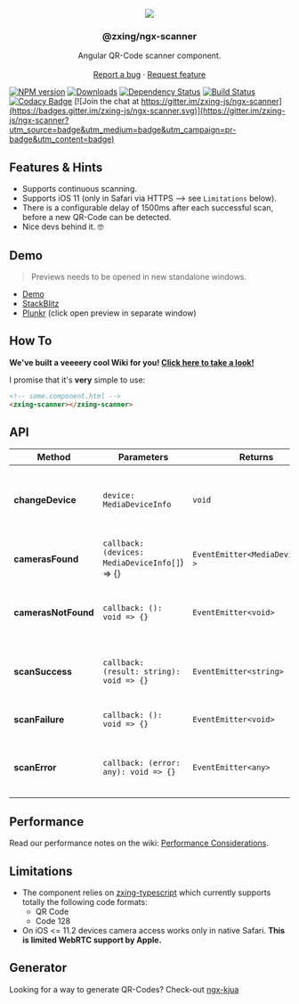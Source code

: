 <p align="center">
    
  <a href="https://github.com/zxing-js/library">
    <img src="https://user-images.githubusercontent.com/3942006/39460928-a44b0f92-4cdd-11e8-849b-4d34db99113a.png">
  </a>

  <h3 align="center">@zxing/ngx-scanner</h3>

  <p align="center">
    Angular QR-Code scanner component.
    <br>
    <br>
    <a href="https://github.com/zxing-js/ngx-scanner/issues/new?template=bug.md">Report a bug</a>
    ·
    <a href="https://github.com/zxing-js/ngx-scanner/issues/new?template=feature.md&labels=feature">Request feature</a>
  </p>
</p>


[![NPM version](https://img.shields.io/npm/v/@zxing/ngx-scanner.svg?&label=npm)](https://www.npmjs.com/package/@zxing/ngx-scanner )
[![Downloads](https://img.shields.io/npm/dm/@zxing/ngx-scanner.svg)](https://npmjs.org/package/@zxing/ngx-scanner )
[![Dependency Status](https://david-dm.org/werthdavid/ngx-scanner.svg)](https://david-dm.org/werthdavid/ngx-scanner)
[![Build Status](https://travis-ci.org/zxing-js/ngx-scanner.svg?branch=master)](https://travis-ci.org/zxing-js/ngx-scanner)
[![Codacy Badge](https://api.codacy.com/project/badge/Grade/fba14393a17241088f75b19edc370694)](https://www.codacy.com/app/zxing-js/ngx-scanner?utm_source=github.com&amp;utm_medium=referral&amp;utm_content=zxing-js/ngx-scanner&amp;utm_campaign=Badge_Grade)
[![Join the chat at https://gitter.im/zxing-js/ngx-scanner](https://badges.gitter.im/zxing-js/ngx-scanner.svg)](https://gitter.im/zxing-js/ngx-scanner?utm_source=badge&utm_medium=badge&utm_campaign=pr-badge&utm_content=badge)


## Features & Hints

- Supports continuous scanning.
- Supports iOS 11 (only in Safari via HTTPS --> see `Limitations` below).
- There is a configurable delay of 1500ms after each successful scan, before a new QR-Code can be detected.
- Nice devs behind it. 🤓


## Demo

> Previews needs to be opened in new standalone windows.

- [Demo](https://zxing-js.github.io/ngx-scanner/)
- [StackBlitz](https://zxing-ngx-scanner.stackblitz.io/)
- [Plunkr](https://embed.plnkr.co/MN4riU/) (click open preview in separate window)


## How To

**We've built a veeeery cool Wiki for you! [Click here to take a look!](/zxing-js/ngx-scanner/wiki)**

I promise that it's **very** simple to use:
```html
<!-- some.component.html -->
<zxing-scanner></zxing-scanner>
```


## API

| Method              | Parameters                                     | Returns                          | Description                                                  |
|---------------------|------------------------------------------------|----------------------------------|--------------------------------------------------------------|
| **changeDevice**    | `device: MediaDeviceInfo`                      | `void`                           | Allows you to properly change the scanner device on the fly. |
| **camerasFound**    | `callback: (devices: MediaDeviceInfo[]`) => {} | `EventEmitter<MediaDeviceInfo >` | Emits an event when cameras are found.                       |
| **camerasNotFound** | `callback: (): void => {}`                     | `EventEmitter<void>`             | Emits an event when cameras are not found.                   |
| **scanSuccess**     | `callback: (result: string): void => {}`       | `EventEmitter<string>`           | Emits an event when a scan is successful performed.          |
| **scanFailure**     | `callback: (): void => {}`                     | `EventEmitter<void>`             | Emits an event when a scan fails.                            |
| **scanError**       | `callback: (error: any): void => {}`           | `EventEmitter<any>`              | Emits an event when a scan throws an error.                  |


## Performance

Read our performance notes on the wiki: [Performance Considerations](https://github.com/zxing-js/ngx-scanner/wiki/Performance-Considerations).


## Limitations

- The component relies on [zxing-typescript](https://github.com/zxing-web/library) which currently supports totally the following code formats:
  - QR Code
  - Code 128
- On iOS <= 11.2 devices camera access works only in native Safari. **This is limited WebRTC support by Apple.**


## Generator

Looking for a way to generate QR-Codes? Check-out [ngx-kjua](https://github.com/werthdavid/ngx-kjua)
